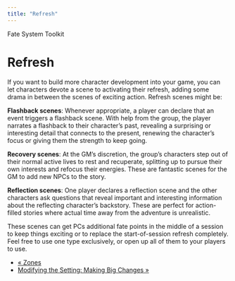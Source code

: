 ```yaml
---
title: "Refresh"
---
```

    
Fate System Toolkit

#  Refresh

If you want to build more character development into your game, you can let
characters devote a scene to activating their refresh, adding some drama in
between the scenes of exciting action. Refresh scenes might be:

**Flashback scenes**: Whenever appropriate, a player can declare that an event triggers a flashback scene. With help from the group, the player narrates a flashback to their character’s past, revealing a surprising or interesting detail that connects to the present, renewing the character’s focus or giving them the strength to keep going.

**Recovery scenes**: At the GM’s discretion, the group’s characters step out of their normal active lives to rest and recuperate, splitting up to pursue their own interests and refocus their energies. These are fantastic scenes for the GM to add new NPCs to the story.

**Reflection scenes**: One player declares a reflection scene and the other characters ask questions that reveal important and interesting information about the reflecting character’s backstory. These are perfect for action-filled stories where actual time away from the adventure is unrealistic.

These scenes can get PCs additional fate points in the middle of a session to
keep things exciting or to replace the start-of-session refresh completely.
Feel free to use one type exclusively, or open up all of them to your players
to use.

  * [« Zones](/fate-system-toolkit/zones)
  * [Modifying the Setting: Making Big Changes »](/fate-system-toolkit/modifying-setting-making-big-changes)

